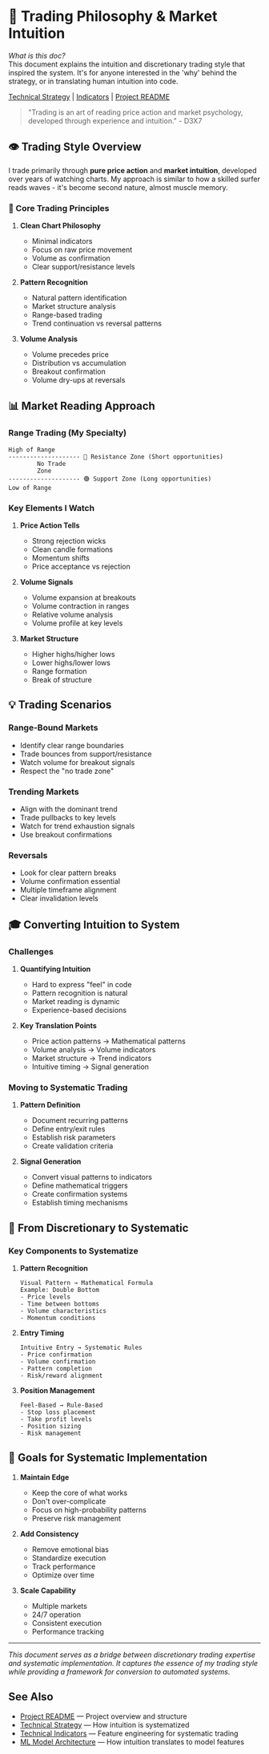 # 🎯 Trading Philosophy & Market Intuition

*What is this doc?*  
This document explains the intuition and discretionary trading style that inspired the system. It's for anyone interested in the 'why' behind the strategy, or in translating human intuition into code.

[Technical Strategy](TECHNICAL_STRATEGY.md) | [Indicators](INDICATORS.md) | [Project README](../README.md)

> "Trading is an art of reading price action and market psychology, developed through experience and intuition." - D3X7

## 👁️ Trading Style Overview

I trade primarily through **pure price action** and **market intuition**, developed over years of watching charts. My approach is similar to how a skilled surfer reads waves - it's become second nature, almost muscle memory.

### 🧠 Core Trading Principles

1. **Clean Chart Philosophy**
   - Minimal indicators
   - Focus on raw price movement
   - Volume as confirmation
   - Clear support/resistance levels

2. **Pattern Recognition**
   - Natural pattern identification
   - Market structure analysis
   - Range-based trading
   - Trend continuation vs reversal patterns

3. **Volume Analysis**
   - Volume precedes price
   - Distribution vs accumulation
   - Breakout confirmation
   - Volume dry-ups at reversals

## 📊 Market Reading Approach

### Range Trading (My Specialty)
```
High of Range
-------------------- 🔴 Resistance Zone (Short opportunities)
        No Trade
        Zone
-------------------- 🟢 Support Zone (Long opportunities)
Low of Range
```

### Key Elements I Watch

1. **Price Action Tells**
   - Strong rejection wicks
   - Clean candle formations
   - Momentum shifts
   - Price acceptance vs rejection

2. **Volume Signals**
   - Volume expansion at breakouts
   - Volume contraction in ranges
   - Relative volume analysis
   - Volume profile at key levels

3. **Market Structure**
   - Higher highs/higher lows
   - Lower highs/lower lows
   - Range formation
   - Break of structure

## 💡 Trading Scenarios

### Range-Bound Markets
- Identify clear range boundaries
- Trade bounces from support/resistance
- Watch volume for breakout signals
- Respect the "no trade zone"

### Trending Markets
- Align with the dominant trend
- Trade pullbacks to key levels
- Watch for trend exhaustion signals
- Use breakout confirmations

### Reversals
- Look for clear pattern breaks
- Volume confirmation essential
- Multiple timeframe alignment
- Clear invalidation levels

## 🎓 Converting Intuition to System

### Challenges
1. **Quantifying Intuition**
   - Hard to express "feel" in code
   - Pattern recognition is natural
   - Market reading is dynamic
   - Experience-based decisions

2. **Key Translation Points**
   - Price action patterns → Mathematical patterns
   - Volume analysis → Volume indicators
   - Market structure → Trend indicators
   - Intuitive timing → Signal generation

### Moving to Systematic Trading
1. **Pattern Definition**
   - Document recurring patterns
   - Define entry/exit rules
   - Establish risk parameters
   - Create validation criteria

2. **Signal Generation**
   - Convert visual patterns to indicators
   - Define mathematical triggers
   - Create confirmation systems
   - Establish timing mechanisms

## 🔄 From Discretionary to Systematic

### Key Components to Systematize
1. **Pattern Recognition**
   ```
   Visual Pattern → Mathematical Formula
   Example: Double Bottom
   - Price levels
   - Time between bottoms
   - Volume characteristics
   - Momentum conditions
   ```

2. **Entry Timing**
   ```
   Intuitive Entry → Systematic Rules
   - Price confirmation
   - Volume confirmation
   - Pattern completion
   - Risk/reward alignment
   ```

3. **Position Management**
   ```
   Feel-Based → Rule-Based
   - Stop loss placement
   - Take profit levels
   - Position sizing
   - Risk management
   ```

## 🎯 Goals for Systematic Implementation

1. **Maintain Edge**
   - Keep the core of what works
   - Don't over-complicate
   - Focus on high-probability patterns
   - Preserve risk management

2. **Add Consistency**
   - Remove emotional bias
   - Standardize execution
   - Track performance
   - Optimize over time

3. **Scale Capability**
   - Multiple markets
   - 24/7 operation
   - Consistent execution
   - Performance tracking

---

*This document serves as a bridge between discretionary trading expertise and systematic implementation. It captures the essence of my trading style while providing a framework for conversion to automated systems.* 

## See Also
- [Project README](../README.md) — Project overview and structure
- [Technical Strategy](TECHNICAL_STRATEGY.md) — How intuition is systematized
- [Technical Indicators](INDICATORS.md) — Feature engineering for systematic trading
- [ML Model Architecture](ML_MODEL.md) — How intuition translates to model features 